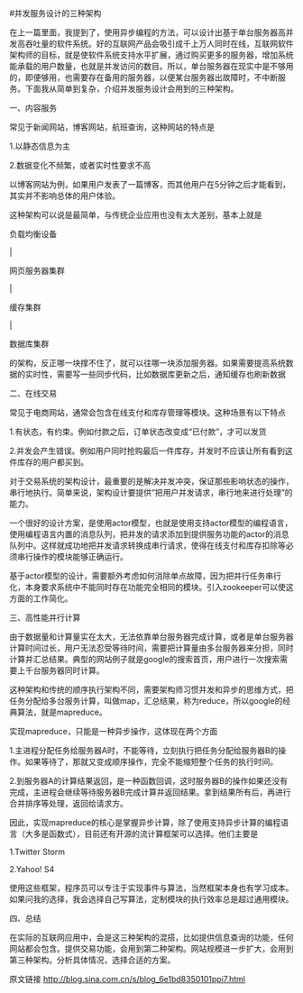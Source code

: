 #并发服务设计的三种架构

在上一篇里面，我提到了，使用异步编程的方法，可以设计出基于单台服务器高并发高吞吐量的软件系统。好的互联网产品会吸引成千上万人同时在线，互联网软件架构师的目标，就是使软件系统支持水平扩展，通过购买更多的服务器，增加系统能承载的用户数量，也就是并发访问的数目。所以，单台服务器在现实中是不够用的，即便够用，也需要存在备用的服务器，以便某台服务器出故障时，不中断服务。下面我从简单到复杂，介绍并发服务设计会用到的三种架构。

一、内容服务

常见于新闻网站，博客网站，航班查询，这种网站的特点是

1.以静态信息为主

2.数据变化不频繁，或者实时性要求不高

以博客网站为例，如果用户发表了一篇博客，而其他用户在5分钟之后才能看到，其实并不影响总体的用户体验。

这种架构可以说是最简单，与传统企业应用也没有太大差别，基本上就是

负载均衡设备

|

网页服务器集群

|

缓存集群

|

数据库集群

的架构，反正哪一块撑不住了，就可以往哪一块添加服务器。如果需要提高系统数据的实时性，需要写一些同步代码，比如数据库更新之后，通知缓存也刷新数据

二、在线交易

常见于电商网站，通常会包含在线支付和库存管理等模块。这种场景有以下特点

1.有状态，有约束。例如付款之后，订单状态改变成“已付款”，才可以发货

2.并发会产生错误。例如用户同时抢购最后一件库存，并发时不应该让所有看到这件库存的用户都买到。

对于交易系统的架构设计，最重要的是解决并发冲突，保证那些影响状态的操作，串行地执行。简单来说，架构设计要提供“把用户并发请求，串行地来进行处理”的能力。

一个很好的设计方案，是使用actor模型，也就是使用支持actor模型的编程语言，使用编程语言内置的消息队列，把并发的请求添加到提供服务功能的actor的消息队列中。这样就成功地把并发请求转换成串行请求，使得在线支付和库存扣除等必须串行操作的模块能够正确运行。

基于actor模型的设计，需要额外考虑如何消除单点故障，因为把并行任务串行化，本身要求系统中不能同时存在功能完全相同的模块。引入zookeeper可以使这方面的工作简化。

三、高性能并行计算

由于数据量和计算量实在太大，无法依靠单台服务器完成计算，或者是单台服务器计算时间过长，用户无法忍受等待时间，需要把计算量由多台服务器来分担，同时计算并汇总结果。典型的网站例子就是google的搜索首页，用户进行一次搜索需要上千台服务器同时计算。

这种架构和传统的顺序执行架构不同，需要架构师习惯并发和异步的思维方式，把任务分配给多台服务计算，叫做map，汇总结果，称为reduce，所以google的经典算法，就是mapreduce。

实现mapreduce，只能是一种异步操作，这体现在两个方面

1.主进程分配任务给服务器A时，不能等待，立刻执行把任务分配给服务器B的操作。如果等待了，那就又变成顺序操作，完全不能缩短整个任务的执行时间。

2.到服务器A的计算结果返回，是一种函数回调，这时服务器B的操作如果还没有完成，主进程会继续等待服务器B完成计算并返回结果。拿到结果所有后，再进行合并排序等处理，返回给请求方。

因此，实现mapreduce的核心是掌握异步计算，除了使用支持异步计算的编程语言（大多是函数式），目前还有开源的流计算框架可以选择。他们主要是

1.Twitter Storm

2.Yahoo! S4

使用这些框架，程序员可以专注于实现事件与算法，当然框架本身也有学习成本。如果问我的选择，我会选择自己写算法，定制模块的执行效率总是超过通用模块。

四、总结

在实际的互联网应用中，会是这三种架构的混搭，比如提供信息查询的功能，任何网站都会包含。提供交易功能，会用到第二种架构。网站规模进一步扩大，会用到第三种架构。分析具体情况，选择合适的方案。

原文链接 http://blog.sina.com.cn/s/blog_6e1bd8350101ppi7.html